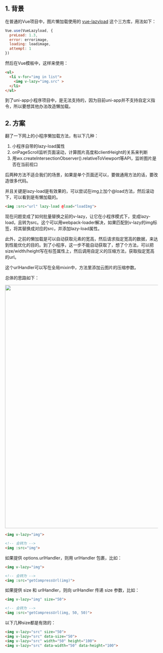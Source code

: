 
## 1. 背景

在普通的Vue项目中，图片懒加载使用的 [vue-lazyload](https://www.npmjs.com/package/vue-lazyload) 这个三方库，用法如下：

```js
Vue.use(VueLazyload, {
  preLoad: 1.3,
  error: errorimage,
  loading: loadimage,
  attempt: 1
})
```

然后在Vue模板中，这样来使用：

```html
<ul>
  <li v-for="img in list">
    <img v-lazy="img.src" >
  </li>
</ul>
```

到了uni-app小程序项目中，是无法支持的，因为目前uni-app并不支持自定义指令，所以要想其他办法改造懒加载。

## 2. 方案

翻了一下网上的小程序懒加载方法，有以下几种：

1. 小程序自带的lazy-load属性
2. onPageScroll监听页面滚动，计算图片高度和clientHeight的关系来判断
3. 用wx.createIntersectionObserver().relativeToViewport等API，监听图片是否在当前视口

后两种方法不适合我们的场景，如果是单个页面还可以，要做通用方法的话，要改造很多代码。

并且关键是lazy-load是有效果的，可以尝试在img上加个@load方法，然后滚动下，可以看到是有懒加载的。

```html
<img :src="url" lazy-load @load="loadImg">
```

现在问题变成了如何批量替换之前的v-lazy，让它在小程序模式下，变成lazy-load，且转为src。这个可以用webpack-loader解决，如果匹配到v-lazy的img标签，将其替换成对应的src，并添加lazy-load属性。

此外，之前的懒加载是可以自动获取元素的宽高，然后请求指定宽高的数据，来达到性能优化的目的。到了小程序，这一步不能自动获取了，想了个方法，可以把size/width/height写在标签属性上，然后调用自定义的压缩方法，获取指定宽高的url。

这个urlHandler可以写在全局mixin中，方法里添加云图片的压缩参数。

总体的思路如下：


<img src="https://cdn.uwayfly.com/article/2022/8/uni-app-v-lazy.png" width="800">


```html
<img v-lazy="img"> 

<!-- 会转为 -->
<img :src="img">
```


如果提供 options.urlHandler，则用 urlHandler 包裹，比如：

```html
<img v-lazy="img"> 

<!-- 会转为 -->
<img :src="getCompressUrl(img)">
```

如果提供 size 和 urlHandler，则向 urlHandler 传递 size 参数，比如：
```html
<img v-lazy="img" size="50">

<!-- 会转为 -->
<img :src="getCompressUrl(img, 50, 50)">
```


以下几种size都是有效的：

```html
<img v-lazy="src" size="50">
<img v-lazy="src" data-size="50">
<img v-lazy="src" width="50" height="100">
<img v-lazy="src" data-width="50" data-height="100">
```
